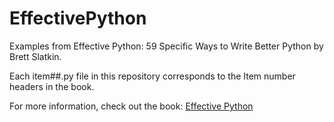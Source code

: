 # EffectivePython

Examples from Effective Python: 59 Specific Ways to Write Better Python by Brett Slatkin.

Each item##.py file in this repository corresponds to the Item number headers in the book.

For more information, check out the book: [Effective Python](http://www.effectivepython.com/)
